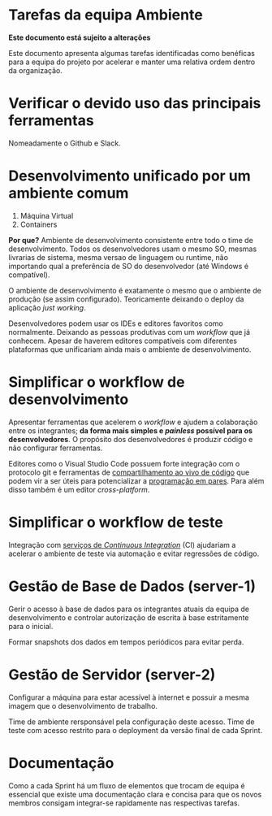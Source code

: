 # Tarefas da equipa Ambiente
**Este documento está sujeito a alterações**

Este documento apresenta algumas tarefas identificadas como benéficas para a equipa do projeto por acelerar e manter uma relativa ordem dentro da organização.

# Verificar o devido uso das principais ferramentas
Nomeadamente o Github e Slack.

# Desenvolvimento unificado por um ambiente comum
1. Máquina Virtual
2. Containers

**Por que?**
Ambiente de desenvolvimento consistente entre todo o time de desenvolvimento. Todos os desenvolvedores usam o mesmo SO, mesmas livrarias de sistema, mesma versao de linguagem ou runtime, não importando qual a preferência de SO do desenvolvedor (até Windows é compatível).

O ambiente de desenvolvimento é exatamente o mesmo que o ambiente de produção (se assim configurado). Teoricamente deixando o deploy da aplicação _just working_.

Desenvolvedores podem usar os IDEs e editores favoritos como normalmente. Deixando as pessoas produtivas com um _workflow_ que já conhecem. Apesar de haverem editores compatíveis com diferentes plataformas que unificariam ainda mais o ambiente de desenvolvimento.

# Simplificar o workflow de desenvolvimento
Apresentar ferramentas que acelerem o _workflow_ e ajudem a colaboração entre os integrantes; **da forma mais simples  e _painless_ possível para os desenvolvedores**. O propósito dos desenvolvedores é produzir código e não configurar ferramentas.

Editores como o Visual Studio Code possuem forte integração com o protocolo git e ferramentas de [compartilhamento ao vivo de código](https://code.visualstudio.com/blogs/2017/11/15/live-share) que podem vir a ser úteis para potencializar a [programação em pares](https://en.wikipedia.org/wiki/Pair_programming). Para além disso também é um editor _cross-platform_.

# Simplificar o workflow de teste
Integração com [serviços de _Continuous Integration_](https://travis-ci.org/) (CI) ajudariam a acelerar o ambiente de teste via automação e evitar regressões de código.

# Gestão de Base de Dados (server-1)
Gerir o acesso à base de dados para os integrantes atuais da equipa de desenvolvimento e controlar autorização de escrita à base estritamente para o inicial. 

Formar snapshots dos dados em tempos periódicos para evitar perda.

# Gestão de Servidor (server-2)
Configurar a máquina para estar acessível à internet e possuir a mesma imagem que o desenvolvimento de trabalho.

Time de ambiente rersponsável pela configuração deste acesso. Time de teste com acesso restrito para o deployment da versão final de cada Sprint.

# Documentação
Como a cada Sprint há um fluxo de elementos que trocam de equipa é essencial que existe uma documentação clara e concisa para que os novos membros consigam integrar-se rapidamente nas respectivas tarefas.
